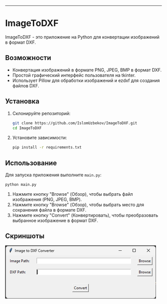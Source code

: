 
---

# ImageToDXF

ImageToDXF - это приложение на Python для конвертации изображений в формат DXF.

## Возможности

- Конвертация изображений в формате PNG, JPEG, BMP в формат DXF.
- Простой графический интерфейс пользователя на tkinter.
- Использует Pillow для обработки изображений и ezdxf для создания файлов DXF.

## Установка

1. Склонируйте репозиторий:

    ```bash
    git clone https://github.com/IslomUzbekov/ImageToDXF.git
    cd ImageToDXF
    ```

2. Установите зависимости:

    ```bash
    pip install -r requirements.txt
    ```

## Использование

Для запуска приложения выполните `main.py`:

```bash
python main.py
```

1. Нажмите кнопку "Browse" (Обзор), чтобы выбрать файл изображения (PNG, JPEG, BMP).
2. Нажмите кнопку "Browse" (Обзор), чтобы выбрать место для сохранения файла в формате DXF.
3. Нажмите кнопку "Convert" (Конвертировать), чтобы преобразовать выбранное изображение в формат DXF.

## Скриншоты

![alt text](image.png)
